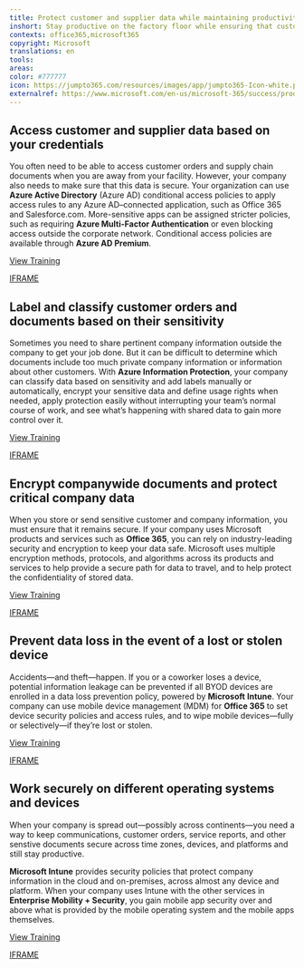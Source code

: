 ```yaml
---
title: Protect customer and supplier data while maintaining productivity
inshort: Stay productive on the factory floor while ensuring that customer orders and supply chain documents are protected with appropriate permissions, policies, and access management.
contexts: office365,microsoft365
copyright: Microsoft
translations: en
tools: 
areas: 
color: #777777
icon: https://jumpto365.com/resources/images/app/jumpto365-Icon-white.png
externalref: https://www.microsoft.com/en-us/microsoft-365/success/productivitylibrary/protect-customer-and-supplier-data-while-maintaining-productivity
---
```


## Access customer and supplier data based on your credentials

You often need to be able to access customer orders and supply chain documents when you are away from your facility. However, your company also needs to make sure that this data is secure. Your organization can use **Azure Active Directory** (Azure AD) conditional access policies to apply access rules to any Azure AD–connected application, such as Office 365 and Salesforce.com. More-sensitive apps can be assigned stricter policies, such as requiring **Azure Multi-Factor Authentication** or even blocking access outside the corporate network. Conditional access policies are available through **Azure AD Premium**.

[View Training](https://docs.microsoft.com/azure/active-directory/active-directory-conditional-access)

[IFRAME](https://www.microsoft.com/en-us/videoplayer/embed/RE1TUcU)

## Label and classify customer orders and documents based on their sensitivity

Sometimes you need to share pertinent company information outside the company to get your job done. But it can be difficult to determine which documents include too much private company information or information about other customers. With **Azure Information Protection**, your company can classify data based on sensitivity and add labels manually or automatically, encrypt your sensitive data and define usage rights when needed, apply protection easily without interrupting your team’s normal course of work, and see what’s happening with shared data to gain more control over it.

[View Training](https://docs.microsoft.com/enterprise-mobility-security/solutions/infoprotect-secure-classify-scenario)

[IFRAME](https://www.microsoft.com/en-us/videoplayer/embed/RE1UK8U)

## Encrypt companywide documents and protect critical company data

When you store or send sensitive customer and company information, you must ensure that it remains secure. If your company uses Microsoft products and services such as **Office 365**, you can rely on industry-leading security and encryption to keep your data safe. Microsoft uses multiple encryption methods, protocols, and algorithms across its products and services to help provide a secure path for data to travel, and to help protect the confidentiality of stored data.

[View Training](https://support.office.com/article/Encryption-in-Office-365-0A322724-08CA-43DB-B69A-AFBFA20484CD)

[IFRAME](https://www.microsoft.com/en-us/videoplayer/embed/RE1TmqW)

## Prevent data loss in the event of a lost or stolen device

Accidents—and theft—happen. If you or a coworker loses a device, potential information leakage can be prevented if all BYOD devices are enrolled in a data loss prevention policy, powered by **Microsoft** **Intune**. Your company can use mobile device management (MDM) for **Office 365** to set device security policies and access rules, and to wipe mobile devices—fully or selectively—if they’re lost or stolen.

[View Training](https://support.office.com/article/Choose-between-MDM-for-Office-365-and-Microsoft-Intune-c93d9ab9-efb2-4349-9b93-30c30562ee22)

[IFRAME](https://www.microsoft.com/en-us/videoplayer/embed/RE1UCle)

## Work securely on different operating systems and devices

When your company is spread out—possibly across continents—you need a way to keep communications, customer orders, service reports, and other senstive documents secure across time zones, devices, and platforms and still stay productive.

**Microsoft Intune** provides security policies that protect company information in the cloud and on-premises, across almost any device and platform. When your company uses Intune with the other services in **Enterprise Mobility + Security**, you gain mobile app security over and above what is provided by the mobile operating system and the mobile apps themselves.

[View Training](https://docs.microsoft.com/intune/planning-guide)

[IFRAME](https://www.microsoft.com/en-us/videoplayer/embed/RE1UKgv)

